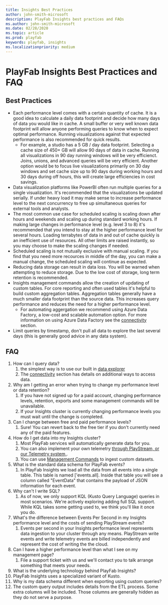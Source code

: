 ```yaml
---
title: Insights Best Practices
author: john-smith-microsoft
description: PlayFab Insights best practices and FAQs
ms.author: john-smith-microsoft
ms.date: 02/28/2020
ms.topic: article
ms.prod: playfab
keywords: playfab, insights
ms.localizationpriority: medium
---
```


# PlayFab Insights Best Practices and FAQ

## Best Practices 
- Each performance level comes with a certain quantity of cache. It is a good idea to calculate a daily data footprint and decide how many days of data you would like in cache. A small buffer or very well known data footprint will allow anyone performing queries to know when to expect optimal performance. Running visualizations against that expected performance is also recommended for quick results.
  - For example, a studio has a 5 GB / day data footprint. Selecting a cache size of 450+ GB will allow 90 days of data in cache. Running all visualizations in 90 day running windows will be very efficienct. Joins, unions, and advanced queries will be very efficient. Another option would be to focus live visualizations primarily on 30 day windows and set cache size up to 90 days during working hours and 30 days during off hours, this will create large efficiencies in cost savings.
- Data visualization platforms like PowerBI often run multiple queries for a single visualization. It's recommended that the visualizations be updated serially. If under heavy load it may make sense to increase performance level to the next concurrency to free up simultaneous queries for external tools and analysts. 
- The most common use case for scheduled scaling is scaling down after hours and weekends and scaling up during standard working hours. If making large changes in performance level (e.g. level 3 to 8) it's recommended that you intend to stay at the higher performance level for several hours. Loading terrabytes of data in and out of cache quickly is an inefficient use of resources. All other limits are raised instantly, so you may choose to make the scaling changes if needed.
- Scheduled scaling is not mutually exclusive with manual scaling. If you find that you need more recources in middle of the day, you can make a manual change, the scheduled scaling will continue as expected. 
- Reducing data storage can result in data loss. You will be warned when attempting to reduce storage. Due to the low cost of storage, long term retention is recommended. 
- Insights management commands allow the creation of updating of custom tables. For core reporting and often used tables it's helpful to build custom aggregation tables. Aggregation tables generally have a much smaller data footprint than the source data. This increases query performance and reduces the need for a higher performance level. 
  - For automating aggergation we recommend using Azure Data Factory, a low-cost and scalable automation option. For more information on using Azure Data Factory see the [connectivity]('https://docs.microsoft.com/en-us/gaming/playfab/features/insights/insights/connectivity') section.
- Limit queries by timestamp, don't pull all data to explore the last several days (this is generally good advice in any data system).


## FAQ
1. How can I query data?
   1. the simplest way is to use our built in [data explorer]('https://docs.microsoft.com/en-us/gaming/playfab/features/insights/explorer/')
   2. The [connectivity]('https://docs.microsoft.com/en-us/gaming/playfab/features/insights/insights/connectivity') section has details on additional ways to access data.
2. Why am I getting an error when trying to change my performance level or data retention?
   1. If you have not signed up for a paid account, changing performance levels, retention, exports and some management commands will be unavailable. 
   2. If your Insights cluster is currently changing performance levels you must wait until the change is completed.
3. Can I change between free and paid performance levels?
   1. Sure! You can revert back to the free tier if you don't currently need any of the paid features.
4. How do I get data into my Insights cluster?
   1. Most PlayFab services will automatically generate data for you. 
   2. You can also implement your own telemetry [through PlayStream, or our Telemetry system,]('https://docs.microsoft.com/en-us/rest/api/playfab/events/playstream-events?view=playfab-rest'). 
   3. You can use [Management Commands]('https://review.docs.microsoft.com/en-us/gaming/playfab/features/insights/explorer/management-commands?branch=managementcommands') to ingest custom datasets.
5. What is the standard data schema for PlayFab events?
   1. In PlayFab Insights we load all the data from all events into a single table. This table is named ['events.all]. Inside that table you will see a column called "EventData" that contains the payload of JSON information for each event.  
6. Why can't I write SQL?
   1. As of now, we only support KQL (Kusto Query Language) queries in most scenarios. We're actively exploring adding full SQL support. While KQL takes some getting used to, we think you'll like it once you do.
7. What's the difference between Events Per Second in my Insights performance level and the costs of sending PlayStream events?
   1. Events per second in your Insights performance level represents data ingestion to your cluster through any means. PlayStream write events and write telemetry events are billed independently and represent the cost of writing the the cloud. 
8. Can I have a higher performance level than what I see on my management page?
   1. File a support ticket with us and we'll contact you to talk arrange something that meets your needs.
9.  What is the underlying technology behind PlayFab Insights?
   2. PlayFab Insights uses a specialized variant of Kusto.
10. Why is my data schema different when exporting using custom queries?
   3. The custom query output includes details from the ETL process. Some extra columns will be included. Those columns are generally hidden as they do not serve a purpose.